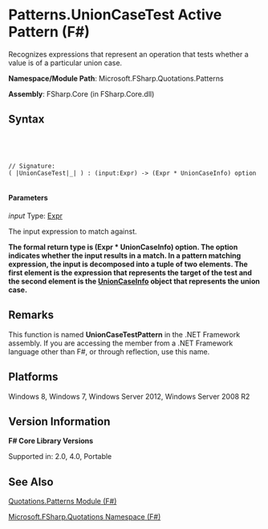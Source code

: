 # Patterns.UnionCaseTest Active Pattern (F#)

Recognizes expressions that represent an operation that tests whether a value is of a particular union case.

**Namespace/Module Path**: Microsoft.FSharp.Quotations.Patterns

**Assembly**: FSharp.Core (in FSharp.Core.dll)


## Syntax



```




// Signature:
( |UnionCaseTest|_| ) : (input:Expr) -> (Expr * UnionCaseInfo) option


```





#### Parameters
*input*
Type: [Expr](http://msdn.microsoft.com/en-us/library/ed6a2caf-69d4-45c2-ab97-e9b3be9bce65)


The input expression to match against.



**The formal return type is (Expr &#42; UnionCaseInfo) option. The option indicates whether the input results in a match. In a pattern matching expression, the input is decomposed into a tuple of two elements. The first element is the expression that represents the target of the test and the second element is the [UnionCaseInfo](http://msdn.microsoft.com/en-us/library/d97eb038-9521-4e20-89b4-dd0cd92d7221) object that represents the union case.**
## Remarks
This function is named **UnionCaseTestPattern** in the .NET Framework assembly. If you are accessing the member from a .NET Framework language other than F#, or through reflection, use this name.


## Platforms
Windows 8, Windows 7, Windows Server 2012, Windows Server 2008 R2


## Version Information
**F# Core Library Versions**

Supported in: 2.0, 4.0, Portable




## See Also
[Quotations.Patterns Module &#40;F&#35;&#41;](Quotations.Patterns-Module-%5BFSharp%5D.md)

[Microsoft.FSharp.Quotations Namespace &#40;F&#35;&#41;](Microsoft.FSharp.Quotations-Namespace-%5BFSharp%5D.md)

